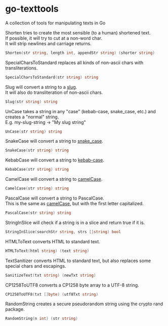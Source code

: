 # go-texttools
A collection of tools for manipulating texts in Go

Shorten tries to create the most sensible (to a human) shortened text.  
If possible, it will try to cut at a non-word char.  
It will strip newlines and carriage returns.  
```go
Shorten(str string, length int, appendStr string) (shorter string)
```

SpecialCharsToStandard replaces all kinds of non-ascii chars with transliterations.
```go
SpecialCharsToStandard(str string) string
```

Slug will convert a string to a [slug](https://en.wikipedia.org/wiki/Clean_URL#Slug).  
It will also do  transliteration of non-ascii chars.
```go
Slug(str string) string
```

UnCase takes a string in any "case" (kebab-case, snake_case, etc.) and creates a "normal" string.  
E.g. my-slug-string -> "My slug string"
```go
UnCase(str string) string
```

SnakeCase will convert a string to [snake_case](https://en.wikipedia.org/wiki/Letter_case#Special_case_styles).
```go
SnakeCase(str string) string
```

KebabCase will convert a string to [kebab-case](https://en.wikipedia.org/wiki/Letter_case#Special_case_styles).
```go
KebabCase(str string) string
```

CamelCase will convert a string to [camelCase](https://en.wikipedia.org/wiki/Camel_case).
```go
CamelCase(str string) string
```

PascalCase will convert a string to PascalCase.  
This is the same as [camelCase](https://en.wikipedia.org/wiki/Camel_case), but with the first letter capitalized.
```go
PascalCase(str string) string
```

StringInSlice will check if a string is in a slice and return true if it is.
```go
StringInSlice(searchStr string, strs []string) bool
```

HTMLToText converts HTML to standard text.
```go
HTMLToText(html string) (text string)
```

TextSanitizer converts HTML to standard text, but also replaces some special chars and escapings.
```go
SanitizeText(txt string) (newTxt string)
```

CP1258ToUTF8 converts a CP1258 byte array to a UTF-8 string.
```go
CP1258ToUTF8(txt []byte) (utf8Txt string)
```

RandomString creates a secure pseudorandom string using the crypto rand package.
```go
RandomString(n int) (str string)
```
